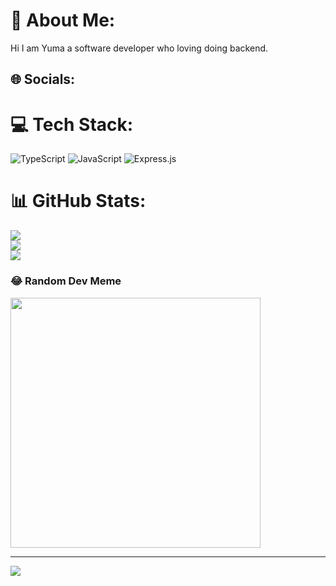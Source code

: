 # 💫 About Me:
Hi I am Yuma a software developer who loving doing backend.


## 🌐 Socials:


# 💻 Tech Stack:
![TypeScript](https://img.shields.io/badge/typescript-%23007ACC.svg?style=for-the-badge&logo=typescript&logoColor=white) ![JavaScript](https://img.shields.io/badge/javascript-%23323330.svg?style=for-the-badge&logo=javascript&logoColor=%23F7DF1E) ![Express.js](https://img.shields.io/badge/express.js-%23404d59.svg?style=for-the-badge&logo=express&logoColor=%2361DAFB)
# 📊 GitHub Stats:
![](https://github-readme-stats.vercel.app/api?username=yuma-teb&theme=dark&hide_border=false&include_all_commits=true&count_private=true)<br/>
![](https://github-readme-streak-stats.herokuapp.com/?user=yuma-teb&theme=dark&hide_border=false)<br/>
![](https://github-readme-stats.vercel.app/api/top-langs/?username=yuma-teb&theme=dark&hide_border=false&include_all_commits=true&count_private=true&layout=compact)

### 😂 Random Dev Meme
<img src='https://memer-new.vercel.app/' style="height: 400px;"/>

---
[![](https://visitcount.itsvg.in/api?id=yuma-teb&icon=0&color=0)](https://visitcount.itsvg.in)

<!-- Proudly created with GPRM ( https://gprm.itsvg.in ) -->
